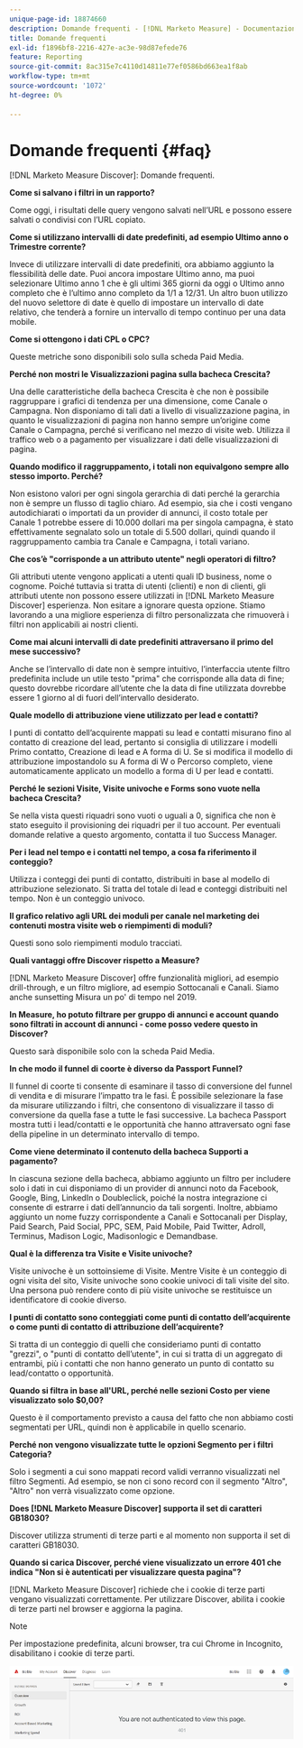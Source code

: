 ```yaml
---
unique-page-id: 18874660
description: Domande frequenti - [!DNL Marketo Measure] - Documentazione del prodotto
title: Domande frequenti
exl-id: f1896bf8-2216-427e-ac3e-98d87efede76
feature: Reporting
source-git-commit: 8ac315e7c4110d14811e77ef0586bd663ea1f8ab
workflow-type: tm+mt
source-wordcount: '1072'
ht-degree: 0%

---
```


# Domande frequenti {#faq}

[!DNL Marketo Measure Discover]: Domande frequenti.

**Come si salvano i filtri in un rapporto?**

Come oggi, i risultati delle query vengono salvati nell’URL e possono essere salvati o condivisi con l’URL copiato.

**Come si utilizzano intervalli di date predefiniti, ad esempio Ultimo anno o Trimestre corrente?**

Invece di utilizzare intervalli di date predefiniti, ora abbiamo aggiunto la flessibilità delle date. Puoi ancora impostare Ultimo anno, ma puoi selezionare Ultimo anno 1 che è gli ultimi 365 giorni da oggi o Ultimo anno completo che è l’ultimo anno completo da 1/1 a 12/31. Un altro buon utilizzo del nuovo selettore di date è quello di impostare un intervallo di date relativo, che tenderà a fornire un intervallo di tempo continuo per una data mobile.

**Come si ottengono i dati CPL o CPC?**

Queste metriche sono disponibili solo sulla scheda Paid Media.

**Perché non mostri le Visualizzazioni pagina sulla bacheca Crescita?**

Una delle caratteristiche della bacheca Crescita è che non è possibile raggruppare i grafici di tendenza per una dimensione, come Canale o Campagna. Non disponiamo di tali dati a livello di visualizzazione pagina, in quanto le visualizzazioni di pagina non hanno sempre un’origine come Canale o Campagna, perché si verificano nel mezzo di visite web. Utilizza il traffico web o a pagamento per visualizzare i dati delle visualizzazioni di pagina.

**Quando modifico il raggruppamento, i totali non equivalgono sempre allo stesso importo. Perché?**

Non esistono valori per ogni singola gerarchia di dati perché la gerarchia non è sempre un flusso di taglio chiaro. Ad esempio, sia che i costi vengano autodichiarati o importati da un provider di annunci, il costo totale per Canale 1 potrebbe essere di 10.000 dollari ma per singola campagna, è stato effettivamente segnalato solo un totale di 5.500 dollari, quindi quando il raggruppamento cambia tra Canale e Campagna, i totali variano.

**Che cos’è &quot;corrisponde a un attributo utente&quot; negli operatori di filtro?**

Gli attributi utente vengono applicati a utenti quali ID business, nome o cognome. Poiché tuttavia si tratta di utenti (clienti) e non di clienti, gli attributi utente non possono essere utilizzati in [!DNL Marketo Measure Discover] esperienza. Non esitare a ignorare questa opzione. Stiamo lavorando a una migliore esperienza di filtro personalizzata che rimuoverà i filtri non applicabili ai nostri clienti.

**Come mai alcuni intervalli di date predefiniti attraversano il primo del mese successivo?**

Anche se l’intervallo di date non è sempre intuitivo, l’interfaccia utente filtro predefinita include un utile testo &quot;prima&quot; che corrisponde alla data di fine; questo dovrebbe ricordare all’utente che la data di fine utilizzata dovrebbe essere 1 giorno al di fuori dell’intervallo desiderato.

**Quale modello di attribuzione viene utilizzato per lead e contatti?**

I punti di contatto dell’acquirente mappati su lead e contatti misurano fino al contatto di creazione del lead, pertanto si consiglia di utilizzare i modelli Primo contatto, Creazione di lead e A forma di U. Se si modifica il modello di attribuzione impostandolo su A forma di W o Percorso completo, viene automaticamente applicato un modello a forma di U per lead e contatti.

**Perché le sezioni Visite, Visite univoche e Forms sono vuote nella bacheca Crescita?**

Se nella vista questi riquadri sono vuoti o uguali a 0, significa che non è stato eseguito il provisioning dei riquadri per il tuo account. Per eventuali domande relative a questo argomento, contatta il tuo Success Manager.

**Per i lead nel tempo e i contatti nel tempo, a cosa fa riferimento il conteggio?**

Utilizza i conteggi dei punti di contatto, distribuiti in base al modello di attribuzione selezionato. Si tratta del totale di lead e conteggi distribuiti nel tempo. Non è un conteggio univoco.

**Il grafico relativo agli URL dei moduli per canale nel marketing dei contenuti mostra visite web o riempimenti di moduli?**

Questi sono solo riempimenti modulo tracciati.

**Quali vantaggi offre Discover rispetto a Measure?**

[!DNL Marketo Measure Discover] offre funzionalità migliori, ad esempio drill-through, e un filtro migliore, ad esempio Sottocanali e Canali. Siamo anche sunsetting Misura un po&#39; di tempo nel 2019.

**In Measure, ho potuto filtrare per gruppo di annunci e account quando sono filtrati in account di annunci - come posso vedere questo in Discover?**

Questo sarà disponibile solo con la scheda Paid Media.

**In che modo il funnel di coorte è diverso da Passport Funnel?**

Il funnel di coorte ti consente di esaminare il tasso di conversione del funnel di vendita e di misurare l’impatto tra le fasi. È possibile selezionare la fase da misurare utilizzando i filtri, che consentono di visualizzare il tasso di conversione da quella fase a tutte le fasi successive. La bacheca Passport mostra tutti i lead/contatti e le opportunità che hanno attraversato ogni fase della pipeline in un determinato intervallo di tempo.

**Come viene determinato il contenuto della bacheca Supporti a pagamento?**

In ciascuna sezione della bacheca, abbiamo aggiunto un filtro per includere solo i dati in cui disponiamo di un provider di annunci noto da Facebook, Google, Bing, LinkedIn o Doubleclick, poiché la nostra integrazione ci consente di estrarre i dati dell’annuncio da tali sorgenti. Inoltre, abbiamo aggiunto un nome fuzzy corrispondente a Canali e Sottocanali per Display, Paid Search, Paid Social, PPC, SEM, Paid Mobile, Paid Twitter, Adroll, Terminus, Madison Logic, Madisonlogic e Demandbase.

**Qual è la differenza tra Visite e Visite univoche?**

Visite univoche è un sottoinsieme di Visite. Mentre Visite è un conteggio di ogni visita del sito, Visite univoche sono cookie univoci di tali visite del sito. Una persona può rendere conto di più visite univoche se restituisce un identificatore di cookie diverso.

**I punti di contatto sono conteggiati come punti di contatto dell’acquirente o come punti di contatto di attribuzione dell’acquirente?**

Si tratta di un conteggio di quelli che consideriamo punti di contatto &quot;grezzi&quot;, o &quot;punti di contatto dell’utente&quot;, in cui si tratta di un aggregato di entrambi, più i contatti che non hanno generato un punto di contatto su lead/contatto o opportunità.

**Quando si filtra in base all&#39;URL, perché nelle sezioni Costo per viene visualizzato solo $0,00?**

Questo è il comportamento previsto a causa del fatto che non abbiamo costi segmentati per URL, quindi non è applicabile in quello scenario.

**Perché non vengono visualizzate tutte le opzioni Segmento per i filtri Categoria?**

Solo i segmenti a cui sono mappati record validi verranno visualizzati nel filtro Segmenti. Ad esempio, se non ci sono record con il segmento &quot;Altro&quot;, &quot;Altro&quot; non verrà visualizzato come opzione.

**Does [!DNL Marketo Measure Discover] supporta il set di caratteri GB18030?**

Discover utilizza strumenti di terze parti e al momento non supporta il set di caratteri GB18030.

**Quando si carica Discover, perché viene visualizzato un errore 401 che indica &quot;Non si è autenticati per visualizzare questa pagina&quot;?**

[!DNL Marketo Measure Discover] richiede che i cookie di terze parti vengano visualizzati correttamente. Per utilizzare Discover, abilita i cookie di terze parti nel browser e aggiorna la pagina.

>[!NOTE]
>
>Per impostazione predefinita, alcuni browser, tra cui Chrome in Incognito, disabilitano i cookie di terze parti.

![](assets/faq-1.png)